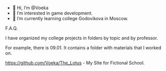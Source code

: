 - 👋 Hi, I’m @Voeka
- 👀 I’m interested in game development.
- 🌱 I’m currently learning college Godovikova in Moscow.

F.A.Q.

I have organized my college projects in folders by topic and by professor.

For example, there is 09.01. It contains a folder with materials that I worked on.

https://github.com/Voeka/The_Lotus - My SIte for Fictional School.
